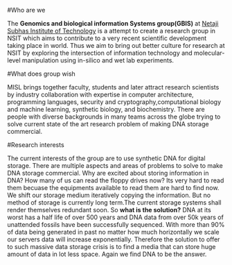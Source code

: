 #Who are we

The **Genomics and biological information Systems group(GBIS)** at [Netaji Subhas Institute of Technology](www.nsit.ac.in) is a
attempt to create a research group in NSIT which aims to contribute to a very recent scientific development taking place in world.
Thus we aim to bring out better culture for research at NSIT by exploring the intersection of information technology and molecular-level
manipulation using in-silico and wet lab experiments.


#What does group wish

MISL brings together faculty, students and later attract research scientists by industry collaboration 
with expertise in computer architecture, programming languages, security and cryptography,computational biology and machine learning,
synthetic biology, and biochemistry. There are people with diverse backgrounds in many teams 
across the globe trying to solve current state of the art research problem of making DNA storage commercial.

#Research interests

The current interests of the group are to use synthetic DNA for digital storage. There are multiple aspects and areas of 
problems to solve to make DNA storage commercial. Why are excited about storing information in DNA?
How many of us can read the floppy drives now? Its very hard to read them becuase the equipments available to read them are
hard to find now. We shift our storage medium iteratively copying the information. But no method of storage is currently 
long term.The current storage systems shall render themselves redundant soon.
So **what is the solution?**
DNA at its worst has a half life of over 500 years and DNA data from over 50k years of unattended fossils have been successfully
sequenced. 
With more than 90% of data being generated in past no matter how much horizontally we scale our servers data will increase 
exponentially. Therefore the solution to offer to such massive data storage crisis is to find a media that can store huge
amount of data in lot less space. Again we find DNA to be the answer.
